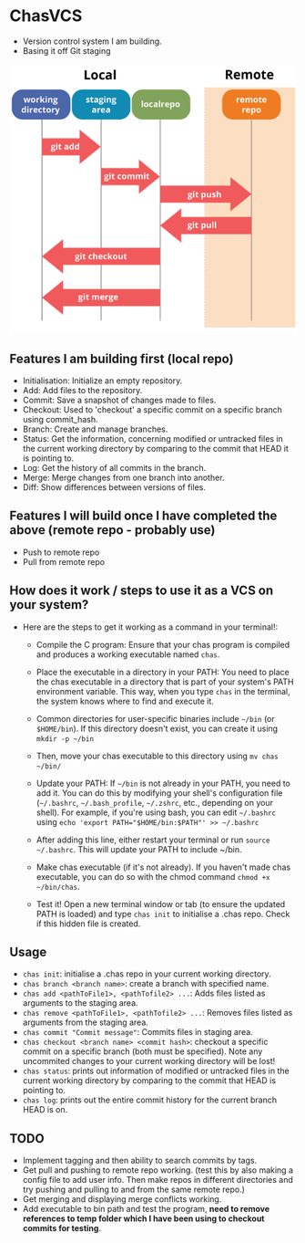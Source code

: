 # ChasVCS
- Version control system I am building. 
- Basing it off Git staging

![Git stages](./assets/git_stages.png)

## Features I am building first (local repo)
- Initialisation: Initialize an empty repository.
- Add: Add files to the repository.
- Commit: Save a snapshot of changes made to files.
- Checkout: Used to 'checkout' a specific commit on a specific branch using commit_hash.
- Branch: Create and manage branches.
- Status: Get the information, concerning modified or untracked files in the current working directory by comparing to the commit that HEAD it is pointing to. 
- Log: Get the history of all commits in the branch.
- Merge: Merge changes from one branch into another.
- Diff: Show differences between versions of files.

## Features I will build once I have completed the above (remote repo - probably use)
- Push to remote repo 
- Pull from remote repo

## How does it work / steps to use it as a VCS on your system?
- Here are the steps to get it working as a command in your terminal!:

    -  Compile the C program: Ensure that your chas program is compiled and produces a working executable named `chas`.

    - Place the executable in a directory in your PATH: You need to place the chas executable in a directory that is part of your system's PATH environment variable. This way, when you type `chas` in the terminal, the system knows where to find and execute it.

    - Common directories for user-specific binaries include `~/bin` (or `$HOME/bin`). If this directory doesn't exist, you can create it using `mkdir -p ~/bin`

    - Then, move your chas executable to this directory using `mv chas ~/bin/`

    - Update your PATH: If `~/bin` is not already in your PATH, you need to add it. You can do this by modifying your shell's configuration file (`~/.bashrc`, `~/.bash_profile`, `~/.zshrc`, etc., depending on your shell). For example, if you're using bash, you can edit `~/.bashrc` using `echo 'export PATH="$HOME/bin:$PATH"' >> ~/.bashrc`
    
    - After adding this line, either restart your terminal or run `source ~/.bashrc`. This will update your PATH to include ~/bin.

    - Make chas executable (if it's not already). If you haven't made chas executable, you can do so with the chmod command `chmod +x ~/bin/chas`.
    
    - Test it! Open a new terminal window or tab (to ensure the updated PATH is loaded) and type `chas init` to initialise a .chas repo. Check if this hidden file is created.

## Usage
- `chas init`: initialise a .chas repo in your current working directory.
- `chas branch <branch name>`: create a branch with specified name.
- `chas add <pathToFile1>, <pathTofile2> ...`: Adds files listed as arguments to the staging area.
- `chas remove <pathToFile1>, <pathTofile2> ...`: Removes files listed as arguments from the staging area.
- `chas commit "Commit message"`: Commits files in staging area.
- `chas checkout <branch name> <commit hash>`: checkout a specific commit on a specific branch (both must be specified). Note any uncommited changes to your current working directory will be lost!
- `chas status`: prints out information of modified or untracked files in the current working directory by comparing to the commit that HEAD is pointing to.
- `chas log`: prints out the entire commit history for the current branch HEAD is on. 

## TODO
- Implement tagging and then ability to search commits by tags.
- Get pull and pushing to remote repo working. (test this by also making a config file to add user info. Then make repos in different directories and try pushing and pulling to and from the same remote repo.)
- Get merging and displaying merge conflicts working.
- Add executable to bin path and test the program, **need to remove references to temp folder which I have been using to checkout commits for testing**.